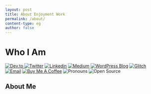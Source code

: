 ```yaml
---
layout: post
title: About Enjoyment Work
permalink: /about/
content-type: eg
author: false
---
```


<h1>Who I Am</h1><p>
<a href="https://dev.to/brennan" rel="noopener noreferrer nofollow">
<img alt="Dev.to" src="https://img.shields.io/badge/-dev.to-0A0A0A?style=flat&amp;labelColor=0A0A0A&amp;logo=dev.to&amp;logoColor=white&amp;link=https://dev.to/brennan" title="" resizable="false">
</a> 
<a href="https://twitter.com/brennankbrown" rel="noopener noreferrer nofollow"><img alt="Twitter" src="https://img.shields.io/badge/-Twitter-1ca0f1?style=flat&amp;labelColor=1ca0f1&amp;logo=twitter&amp;logoColor=white&amp;link=https://twitter.com/brennankbrown" title="" resizable="false"></a> <a href="https://linkedin.com/in/brennankbrown/" rel="noopener noreferrer nofollow"><img alt="Linkedin" src="https://img.shields.io/badge/-LinkedIn-blue?style=flat&amp;logo=Linkedin&amp;logoColor=white&amp;link=https://linkedin.com/in/brennankbrown/" title="" resizable="false"></a> <a href="https://medium.com/@brennanbrown" rel="noopener noreferrer nofollow"><img alt="Medium" src="https://img.shields.io/badge/-Medium-000000?style=flat&amp;labelColor=000000&amp;logo=Medium&amp;link=https://medium.com/@brennanbrown" title="" resizable="false"></a> <a href="https://wandernotebook.com" rel="noopener noreferrer nofollow"><img alt="WordPress Blog" src="https://img.shields.io/badge/-Blog-21759B?style=flat&amp;logo=WordPress&amp;logoColor=white&amp;link=https://wandernotebook.com" title="" resizable="false"></a> <a href="https://glitch.com/@brennan" rel="noopener noreferrer nofollow"><img alt="Glitch" src="https://img.shields.io/badge/-Glitch-3333FF?style=flat&amp;labelColor=3333FF&amp;logo=glitch&amp;logoColor=white&amp;link=https://glitch.com/@brennan" title="" resizable="false"></a> <a href="mailto:mail@brennanbrown.ca" rel="noopener noreferrer nofollow"><img alt="Email" src="https://img.shields.io/badge/-Email-c14438?style=flat&amp;logo=Gmail&amp;logoColor=white&amp;link=mailto:mail@brennanbrown.ca" title="" resizable="false"></a> <a href="https://ko-fi.com/brennanbrown" rel="noopener noreferrer nofollow"><img alt="Buy Me A Coffee" src="https://img.shields.io/badge/-Buy%20Me%20A%20Coffee-FF813F?style=flat&amp;logo=buy-me-a-coffee&amp;logoColor=ffffff&amp;link=https://ko-fi.com/brennanbrown" title="" resizable="false"></a> <img alt="Pronouns" src="https://img.shields.io/badge/Pronouns-He%2FHim-brightgreen?style=flat" title="" resizable="false"> <img alt="Open Source" src="https://img.shields.io/badge/-Open%20Source%20Fan-3DA639?style=flat&amp;logo=open-source-initiative&amp;logoColor=ffffff" title="" resizable="false"></p><h2>About Me</h2><p></p>
